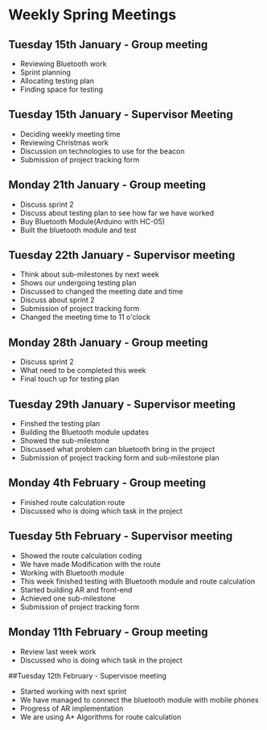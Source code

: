 # Weekly Spring Meetings

## Tuesday 15th January - Group meeting
- Reviewing Bluetooth work
- Sprint planning
- Allocating testing plan
- Finding space for testing

## Tuesday 15th January - Supervisor Meeting
- Deciding weekly meeting time
- Reviewing Christmas work
- Discussion on technologies to use for the beacon
- Submission of project tracking form

## Monday 21th January - Group meeting
- Discuss sprint 2
- Discuss about testing plan to see how far we have worked
- Buy Bluetooth Module(Arduino with HC-05)
- Built the bluetooth module and test

## Tuesday 22th January - Supervisor meeting
- Think about sub-milestones by next week 
- Shows our undergoing testing plan
- Discussed to changed the meeting date and time
- Discuss about sprint 2
- Submission of project tracking form 
- Changed the meeting time to 11 o'clock

## Monday 28th January - Group meeting 
- Discuss sprint 2
- What need to be completed this week 
- Final touch up for testing plan

## Tuesday 29th January - Supervisor meeting 
- Finshed the testing plan
- Building the Bluetooth module updates
- Showed the sub-milestone
- Discussed what problem can bluetooth bring in the project
- Submission of project tracking form and sub-milestone plan

## Monday 4th February - Group meeting
- Finished route calculation route
- Discussed who is doing which task in the project 

## Tuesday 5th February - Supervisor meeting
-	Showed the route calculation coding
-	We have made Modification with the route 
-	Working with Bluetooth module
-	This week finished testing with Bluetooth module and route calculation
-	Started building AR and front-end 
-	Achieved one sub-milestone
-	Submission of project tracking form

## Monday 11th February - Group meeting
- Review last week work
- Discussed who is doing which task in the project

##Tuesday 12th February - Supervisoe meeting
- Started working with next sprint
- We have managed to connect the bluetooth module with mobile phones
- Progress of AR implementation
- We are using A* Algorithms for route calculation